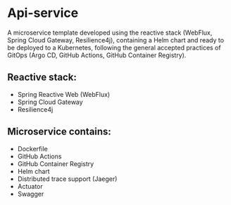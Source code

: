 # Api-service

A microservice template developed using the reactive stack (WebFlux, Spring Cloud Gateway, Resilience4j), containing a Helm chart and ready to be deployed to a Kubernetes, following the general accepted practices of GitOps (Argo CD, GitHub Actions, GitHub Container Registry).

Reactive stack:
-
- Spring Reactive Web (WebFlux)
- Spring Cloud Gateway
- Resilience4j

Microservice contains:
-
- Dockerfile
- GitHub Actions
- GitHub Container Registry
- Helm chart
- Distributed trace support (Jaeger)
- Actuator
- Swagger
